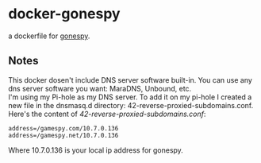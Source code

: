 # docker-gonespy
a dockerfile for [gonespy](https://github.com/gonespy/bstormps3).

## Notes
This docker dosen't include DNS server software built-in. You can use any dns server software you want: MaraDNS, Unbound, etc.  
I'm using my Pi-hole as my DNS server. To add it on my pi-hole I created a new file in the dnsmasq.d directory: 42-reverse-proxied-subdomains.conf.
Here's the content of *42-reverse-proxied-subdomains.conf*:
```
address=/gamespy.com/10.7.0.136
address=/gamespy.net/10.7.0.136
```
Where 10.7.0.136 is your local ip address for gonespy.
